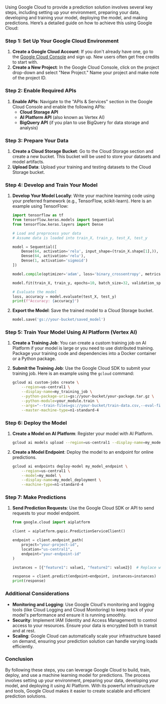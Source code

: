 Using Google Cloud to provide a prediction solution involves several key steps, including setting up your environment, preparing your data, developing and training your model, deploying the model, and making predictions. Here’s a detailed guide on how to achieve this using Google Cloud:

### Step 1: Set Up Your Google Cloud Environment

1. **Create a Google Cloud Account**: If you don't already have one, go to the [Google Cloud Console](https://cloud.google.com/) and sign up. New users often get free credits to start with.
2. **Create a New Project**: In the Google Cloud Console, click on the project drop-down and select "New Project." Name your project and make note of the project ID.

### Step 2: Enable Required APIs

1. **Enable APIs**: Navigate to the "APIs & Services" section in the Google Cloud Console and enable the following APIs:
   - **Cloud Storage API**
   - **AI Platform API** (also known as Vertex AI)
   - **BigQuery API** (if you plan to use BigQuery for data storage and analysis)

### Step 3: Prepare Your Data

1. **Create a Cloud Storage Bucket**: Go to the Cloud Storage section and create a new bucket. This bucket will be used to store your datasets and model artifacts.
2. **Upload Data**: Upload your training and testing datasets to the Cloud Storage bucket.

### Step 4: Develop and Train Your Model

1. **Develop Your Model Locally**: Write your machine learning code using your preferred framework (e.g., TensorFlow, scikit-learn). Here is an example using TensorFlow:

   ```python
   import tensorflow as tf
   from tensorflow.keras.models import Sequential
   from tensorflow.keras.layers import Dense

   # Load and preprocess your data
   # Assume data is loaded into train_X, train_y, test_X, test_y

   model = Sequential([
       Dense(64, activation='relu', input_shape=(train_X.shape[1],)),
       Dense(64, activation='relu'),
       Dense(1, activation='sigmoid')
   ])

   model.compile(optimizer='adam', loss='binary_crossentropy', metrics=['accuracy'])

   model.fit(train_X, train_y, epochs=10, batch_size=32, validation_split=0.2)

   # Evaluate the model
   loss, accuracy = model.evaluate(test_X, test_y)
   print(f"Accuracy: {accuracy}")
   ```

2. **Export the Model**: Save the trained model to a Cloud Storage bucket.
   ```python
   model.save('gs://your-bucket/saved_model')
   ```

### Step 5: Train Your Model Using AI Platform (Vertex AI)

1. **Create a Training Job**: You can create a custom training job on AI Platform if your model is large or you need to use distributed training. Package your training code and dependencies into a Docker container or a Python package.

2. **Submit the Training Job**: Use the Google Cloud SDK to submit your training job. Here is an example using the `gcloud` command:
   ```sh
   gcloud ai custom-jobs create \
       --region=us-central1 \
       --display-name=my_training_job \
       --python-package-uris=gs://your-bucket/your-package.tar.gz \
       --python-module=your_module.train \
       --args="--train-files=gs://your-bucket/train-data.csv,--eval-files=gs://your-bucket/eval-data.csv" \
       --master-machine-type=n1-standard-4
   ```

### Step 6: Deploy the Model

1. **Create a Model on AI Platform**: Register your model with AI Platform.
   ```sh
   gcloud ai models upload --region=us-central1 --display-name=my_model --artifact-uri=gs://your-bucket/saved_model
   ```

2. **Create a Model Endpoint**: Deploy the model to an endpoint for online predictions.
   ```sh
   gcloud ai endpoints deploy-model my_model_endpoint \
       --region=us-central1 \
       --model=my_model \
       --display-name=my_model_deployment \
       --machine-type=n1-standard-4
   ```

### Step 7: Make Predictions

1. **Send Prediction Requests**: Use the Google Cloud SDK or API to send requests to your model endpoint.
   ```python
   from google.cloud import aiplatform

   client = aiplatform.gapic.PredictionServiceClient()

   endpoint = client.endpoint_path(
       project="your-project-id",
       location="us-central1",
       endpoint="your-endpoint-id"
   )

   instances = [{"feature1": value1, "feature2": value2}]  # Replace with your input data

   response = client.predict(endpoint=endpoint, instances=instances)
   print(response)
   ```

### Additional Considerations

- **Monitoring and Logging**: Use Google Cloud's monitoring and logging tools (like Cloud Logging and Cloud Monitoring) to keep track of your model's performance and ensure it is running smoothly.
- **Security**: Implement IAM (Identity and Access Management) to control access to your resources. Ensure your data is encrypted both in transit and at rest.
- **Scaling**: Google Cloud can automatically scale your infrastructure based on demand, ensuring your prediction solution can handle varying loads efficiently.

### Conclusion

By following these steps, you can leverage Google Cloud to build, train, deploy, and use a machine learning model for predictions. The process involves setting up your environment, preparing your data, developing your model, and deploying it using AI Platform. With its powerful infrastructure and tools, Google Cloud makes it easier to create scalable and efficient prediction solutions.

